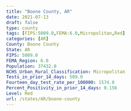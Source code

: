```yaml
---
title: "Boone County, AR"
date: 2021-07-13
draft: false
type: county
tags: [FIPS:5009.0,FEMA:6.0,Micropolitan,Red]
categories: [AR]
County: Boone County
State: AR
FIPS: 5009.0
FEMA_Region: 6.0
Population: 37432.0
NCHS_Urban_Rural_Classification: Micropolitan
Tests_in_prior_14_days: 589.0
Fourteen_day_test_rate_per_100000: 1574.0
Percent_Positivity_in_prior_14_days: 0.156
Level: Red
url: /states/AR/boone-county
---
```



